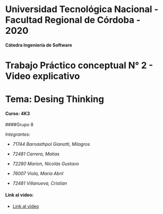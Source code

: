 # Universidad Tecnológica Nacional - Facultad Regional de Córdoba - 2020
#### Cátedra Ingeniería de Software

# Trabajo Práctico conceptual N° 2 - Video explicativo
# Tema: Desing Thinking
#### Curso: 4K3
####Grupo 8

_Integrantes:_

* _71744 Barnasthpol Gianotti, Milagros_

* _72481 Carrera, Matias_

* _72280 Marion, Nicolás Gustavo_

* _76007 Viola, Maria Abril_

* _72481 Villanueva, Cristian_

#### Link al video:

* [Link al video](https://www.youtube.com/watch?v=yuhMlsmmoYE&ab_channel=AbrilViola)


